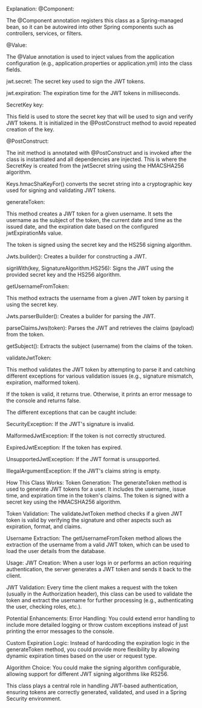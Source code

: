 Explanation:
@Component:

The @Component annotation registers this class as a Spring-managed bean, so it can be autowired into other Spring components such as controllers, services, or filters.

@Value:

The @Value annotation is used to inject values from the application configuration (e.g., application.properties or application.yml) into the class fields.

jwt.secret: The secret key used to sign the JWT tokens.

jwt.expiration: The expiration time for the JWT tokens in milliseconds.

SecretKey key:

This field is used to store the secret key that will be used to sign and verify JWT tokens. It is initialized in the @PostConstruct method to avoid repeated creation of the key.

@PostConstruct:

The init method is annotated with @PostConstruct and is invoked after the class is instantiated and all dependencies are injected. This is where the SecretKey is created from the jwtSecret string using the HMACSHA256 algorithm.

Keys.hmacShaKeyFor() converts the secret string into a cryptographic key used for signing and validating JWT tokens.

generateToken:

This method creates a JWT token for a given username. It sets the username as the subject of the token, the current date and time as the issued date, and the expiration date based on the configured jwtExpirationMs value.

The token is signed using the secret key and the HS256 signing algorithm.

Jwts.builder(): Creates a builder for constructing a JWT.

signWith(key, SignatureAlgorithm.HS256): Signs the JWT using the provided secret key and the HS256 algorithm.

getUsernameFromToken:

This method extracts the username from a given JWT token by parsing it using the secret key.

Jwts.parserBuilder(): Creates a builder for parsing the JWT.

parseClaimsJws(token): Parses the JWT and retrieves the claims (payload) from the token.

getSubject(): Extracts the subject (username) from the claims of the token.

validateJwtToken:

This method validates the JWT token by attempting to parse it and catching different exceptions for various validation issues (e.g., signature mismatch, expiration, malformed token).

If the token is valid, it returns true. Otherwise, it prints an error message to the console and returns false.

The different exceptions that can be caught include:

SecurityException: If the JWT's signature is invalid.

MalformedJwtException: If the token is not correctly structured.

ExpiredJwtException: If the token has expired.

UnsupportedJwtException: If the JWT format is unsupported.

IllegalArgumentException: If the JWT's claims string is empty.

How This Class Works:
Token Generation: The generateToken method is used to generate JWT tokens for a user. It includes the username, issue time, and expiration time in the token's claims. The token is signed with a secret key using the HMACSHA256 algorithm.

Token Validation: The validateJwtToken method checks if a given JWT token is valid by verifying the signature and other aspects such as expiration, format, and claims.

Username Extraction: The getUsernameFromToken method allows the extraction of the username from a valid JWT token, which can be used to load the user details from the database.

Usage:
JWT Creation: When a user logs in or performs an action requiring authentication, the server generates a JWT token and sends it back to the client.

JWT Validation: Every time the client makes a request with the token (usually in the Authorization header), this class can be used to validate the token and extract the username for further processing (e.g., authenticating the user, checking roles, etc.).

Potential Enhancements:
Error Handling: You could extend error handling to include more detailed logging or throw custom exceptions instead of just printing the error messages to the console.

Custom Expiration Logic: Instead of hardcoding the expiration logic in the generateToken method, you could provide more flexibility by allowing dynamic expiration times based on the user or request type.

Algorithm Choice: You could make the signing algorithm configurable, allowing support for different JWT signing algorithms like RS256.

This class plays a central role in handling JWT-based authentication, ensuring tokens are correctly generated, validated, and used in a Spring Security environment.
